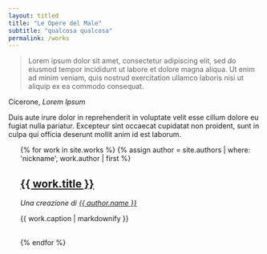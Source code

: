 ```yaml
---
layout: titled
title: "Le Opere del Male"
subtitle: "qualcosa qualcosa"
permalink: /works
---
```


<blockquote class="quote">
  <p>Lorem ipsum dolor sit amet, consectetur adipiscing elit, sed do eiusmod tempor incididunt ut labore et dolore magna aliqua. Ut enim ad minim veniam, quis nostrud exercitation ullamco laboris nisi ut aliquip ex ea commodo consequat. </p>
</blockquote>
<div class="author">Cicerone, <cite>Lorem Ipsum</cite> </div>

Duis aute irure dolor in reprehenderit in voluptate velit esse cillum dolore eu fugiat nulla pariatur. Excepteur sint occaecat cupidatat non proident, sunt in culpa qui officia deserunt mollit anim id est laborum.

<ul>
  {% for work in site.works %}
    {% assign author = site.authors | where: 'nickname', work.author | first %}
      <h2><a href="{{ work.url }}">{{ work.title }}</a></h2>
      <i>Una creazione di <a href="{{ author.url }}">{{ author.name }}</a></i>
      <p>{{ work.caption | markdownify }}</p>
    <br>
  {% endfor %}
</ul>